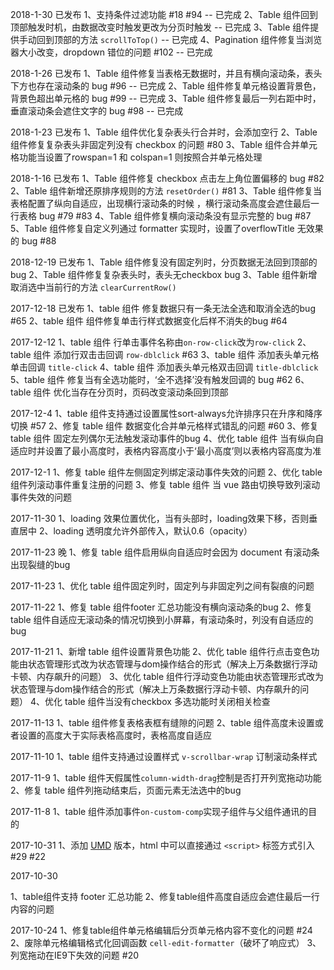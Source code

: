 2018-1-30 已发布
1、支持条件过滤功能 #18 #94  -- 已完成
2、Table 组件回到顶部触发时机，由数据改变时触发更改为分页时触发 -- 已完成
3、Table 组件提供手动回到顶部的方法 `scrollToTop()` -- 已完成
4、Pagination 组件修复当浏览器大小改变，dropdown 错位的问题 #102 -- 已完成

2018-1-26 已发布
1、Table 组件修复当表格无数据时，并且有横向滚动条，表头下方也存在滚动条的 bug #96  -- 已完成
2、Table 组件修复单元格设置背景色，背景色超出单元格的 bug #99 -- 已完成
3、Table 组件修复最后一列右距中时，垂直滚动条会遮住文字的 bug #98 -- 已完成

2018-1-23 已发布
1、Table 组件优化复杂表头行合并时，会添加空行
2、Table 组件修复复杂表头非固定列没有 checkbox 的问题 #80
3、Table 组件合并单元格功能当设置了rowspan=1 和 colspan=1 则按照合并单元格处理

2018-1-16 已发布
1、Table 组件修复 checkbox 点击左上角位置偏移的 bug #82
2、Table 组件新增还原排序规则的方法 `resetOrder()` #81
3、Table 组件修复当表格配置了纵向自适应，出现横行滚动条的时候 ，横行滚动条高度会遮住最后一行表格 bug #79 #83
4、Table 组件修复横向滚动条没有显示完整的 bug #87
5、Table 组件修复自定义列通过 formatter 实现时，设置了overflowTitle 无效果的 bug #88


2018-12-19 已发布
1、Table 组件修复没有固定列时，分页数据无法回到顶部的bug
2、Table 组件修复复杂表头时，表头无checkbox bug
3、Table 组件新增取消选中当前行的方法 `clearCurrentRow()`

2017-12-18 已发布
1、table 组件 修复数据只有一条无法全选和取消全选的bug #65
2、table 组件 组件修复单击行样式数据变化后样不消失的bug #64

2017-12-12
1、table 组件 行单击事件名称由`on-row-click`改为`row-click`
2、table 组件 添加行双击击回调 `row-dblclick` #63
3、table 组件 添加表头单元格单击回调 `title-click`
4、table 组件 添加表头单元格双击回调 `title-dblclick`
5、table 组件 修复当有全选功能时，‘全不选择’没有触发回调的 bug #62
6、table 组件 优化当存在分页时，页码改变滚动条回到顶部

2017-12-4
1、table 组件支持通过设置属性sort-always允许排序只在升序和降序切换 #57
2、修复 table 组件 数据变化合并单元格样式错乱的问题 #60
3、修复 table 组件 固定左列偶尔无法触发滚动事件的bug
4、优化 table 组件 当有纵向自适应时并设置了最小高度时，表格内容高度小于‘最小高度’则以表格内容高度为准

2017-12-1
1、修复 table 组件左侧固定列绑定滚动事件失效的问题
2、优化 table 组件列滚动事件重复注册的问题
3、修复 table 组件 当 vue 路由切换导致列滚动事件失效的问题

2017-11-30
1、loading 效果位置优化，当有头部时，loading效果下移，否则垂直居中
2、loading 透明度允许外部传入，默认0.6（opacity）

2017-11-23 晚
1、修复 table 组件启用纵向自适应时会因为 document 有滚动条出现裂缝的bug

2017-11-23
1、优化 table 组件固定列时，固定列与非固定列之间有裂痕的问题

2017-11-22
1、修复 table 组件footer 汇总功能没有横向滚动条的bug
2、修复 table 组件自适应无滚动条的情况切换到小屏幕，有滚动条时，列没有自适应的bug



2017-11-21
1、新增 table 组件设置背景色功能
2、优化 table 组件行点击变色功能由状态管理形式改为状态管理与dom操作结合的形式（解决上万条数据行浮动卡顿、内存飙升的问题）
3、优化 table 组件行浮动变色功能由状态管理形式改为状态管理与dom操作结合的形式（解决上万条数据行浮动卡顿、内存飙升的问题）
4、优化 table 组件当没有checkbox 多选功能时关闭相关检查

2017-11-13
1、table 组件修复表格表框有缝隙的问题
2、table 组件高度未设置或者设置的高度大于实际表格高度时，表格高度自适应

2017-11-10
1、table 组件支持通过设置样式 `v-scrollbar-wrap` 订制滚动条样式

2017-11-9
1、table 组件天假属性`column-width-drag`控制是否打开列宽拖动功能
2、修复 table 组件列拖动结束后，页面元素无法选中的bug

2017-11-8
1、table 组件添加事件`on-custom-comp`实现子组件与父组件通讯的目的

2017-10-31
1、添加 [UMD](https://github.com/umdjs/umd) 版本，html 中可以直接通过 `<script>` 标签方式引入 #29 #22

2017-10-30

1、table组件支持 footer 汇总功能
2、修复table组件高度自适应会遮住最后一行内容的问题

2017-10-24
1、修复table组件单元格编辑后分页单元格内容不变化的问题 #24
2、废除单元格编辑格式化回调函数 `cell-edit-formatter`（破坏了响应式）
3、列宽拖动在IE9下失效的问题 #20

